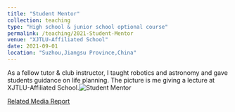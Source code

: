 ```yaml
---
title: "Student Mentor"
collection: teaching
type: "High school & junior school optional course"
permalink: /teaching/2021-Student-Mentor
venue: "XJTLU-Affiliated School"
date: 2021-09-01
location: "Suzhou,Jiangsu Province,China"
---
```


As a fellow tutor & club instructor, I taught robotics and astronomy and gave students guidance on life planning.
The picture is me giving a lecture at XJTLU-Affiliated School.![Student Mentor](https://user-images.githubusercontent.com/98693538/152961390-421690bc-4a44-4fc7-822b-b9d49ffdbd76.jpg)

[Related Media Report](https://mp.weixin.qq.com/s/zfCQw-CUpO4i7rsNmksN6Q)
